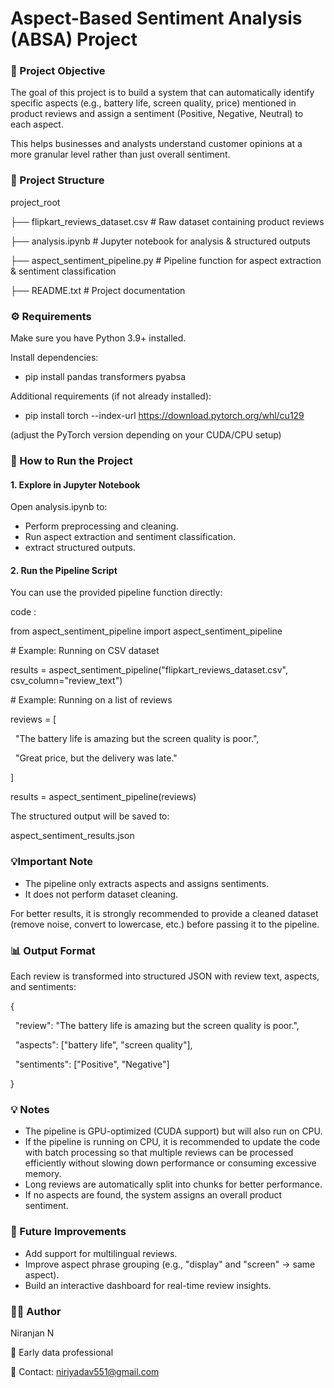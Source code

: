 # **Aspect-Based Sentiment Analysis (ABSA) Project**





### **📌 Project Objective**



The goal of this project is to build a system that can automatically identify specific aspects (e.g., battery life, screen quality, price) mentioned in product reviews and assign a sentiment (Positive, Negative, Neutral) to each aspect.



This helps businesses and analysts understand customer opinions at a more granular level rather than just overall sentiment.



### **📂 Project Structure**



project\_root

├── flipkart\_reviews\_dataset.csv         # Raw dataset containing product reviews

├── analysis.ipynb                         # Jupyter notebook for analysis \& structured outputs

├── aspect\_sentiment\_pipeline.py         # Pipeline function for aspect extraction \& sentiment classification

├── README.txt                             # Project documentation



### **⚙️ Requirements**



Make sure you have Python 3.9+ installed.



Install dependencies:

- pip install pandas transformers pyabsa

Additional requirements (if not already installed):

- pip install torch --index-url https://download.pytorch.org/whl/cu129

(adjust the PyTorch version depending on your CUDA/CPU setup)



### **🚀 How to Run the Project**



#### 1\. Explore in Jupyter Notebook



Open analysis.ipynb to:



* Perform preprocessing and cleaning.
* Run aspect extraction and sentiment classification.
* extract structured outputs.



#### 2\. Run the Pipeline Script

You can use the provided pipeline function directly:



code :



from aspect\_sentiment\_pipeline import aspect\_sentiment\_pipeline



\# Example: Running on CSV dataset

results = aspect\_sentiment\_pipeline("flipkart\_reviews\_dataset.csv", csv\_column="review\_text")



\# Example: Running on a list of reviews

reviews = \[

    "The battery life is amazing but the screen quality is poor.",

    "Great price, but the delivery was late."

]

results = aspect\_sentiment\_pipeline(reviews)



The structured output will be saved to:



aspect\_sentiment\_results.json



### **💡Important Note**



* The pipeline only extracts aspects and assigns sentiments.
* It does not perform dataset cleaning.



For better results, it is strongly recommended to provide a cleaned dataset (remove noise, convert to lowercase, etc.) before passing it to the pipeline.



### **📊 Output Format**



Each review is transformed into structured JSON with review text, aspects, and sentiments:



{

  "review": "The battery life is amazing but the screen quality is poor.",

  "aspects": \["battery life", "screen quality"],

  "sentiments": \["Positive", "Negative"]

}



### **💡 Notes**



* The pipeline is GPU-optimized (CUDA support) but will also run on CPU.
* If the pipeline is running on CPU, it is recommended to update the code with batch processing so that multiple reviews can be processed efficiently without slowing down performance or consuming excessive memory.
* Long reviews are automatically split into chunks for better performance.
* If no aspects are found, the system assigns an overall product sentiment.



### **🔮 Future Improvements**



* Add support for multilingual reviews.
* Improve aspect phrase grouping (e.g., "display" and "screen" → same aspect).
* Build an interactive dashboard for real-time review insights.



### **🧑‍💻 Author**
Niranjan N 

💼 Early data professional

📧 Contact: niriyadav551@gmail.com





